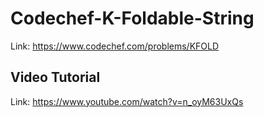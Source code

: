 # Codechef-K-Foldable-String
Link: https://www.codechef.com/problems/KFOLD
## Video Tutorial
Link: https://www.youtube.com/watch?v=n_oyM63UxQs

